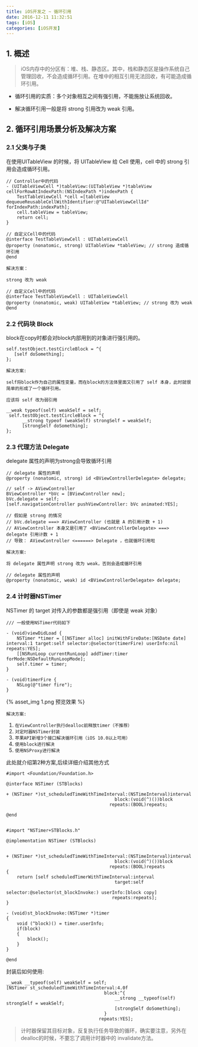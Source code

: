 ```yaml
---
title: iOS开发之 ~ 循环引用
date: 2016-12-11 11:32:51
tags: [iOS]
categories: [iOS开发]
---
```




## 1. 概述

> iOS内存中的分区有：堆、栈、静态区。其中，栈和静态区是操作系统自己管理回收，不会造成循环引用。在堆中的相互引用无法回收，有可能造成循环引用。



- 循环引用的实质：多个对象相互之间有强引用，不能施放让系统回收。

- 解决循环引用一般是将 strong 引用改为 weak 引用。



## 2. 循环引用场景分析及解决方案



### 2.1 父类与子类

在使用UITableView 的时候，将 UITableView 给 Cell 使用，cell 中的 strong 引用会造成循环引用。

```objc
// Controller中的代码
- (UITableViewCell *)tableView:(UITableView *)tableView cellForRowAtIndexPath:(NSIndexPath *)indexPath {
    TestTableViewCell *cell =[tableView dequeueReusableCellWithIdentifier:@"UITableViewCellId" forIndexPath:indexPath];
    cell.tableView = tableView;
    return cell;
}

// 自定义Cell中的代码
@interface TestTableViewCell : UITableViewCell
@property (nonatomic, strong) UITableView *tableView; // strong 造成循环引用
@end
```

`解决方案：`

`strong 改为 weak`

```objc
// 自定义Cell中的代码
@interface TestTableViewCell : UITableViewCell
@property (nonatomic, weak) UITableView *tableView; // strong 改为 weak
@end
```



### 2.2 代码块 Block

block在copy时都会对block内部用到的对象进行强引用的。

```objc
self.testObject.testCircleBlock = ^{
   [self doSomething];
};
```

`解决方案:`

`self将block作为自己的属性变量，而在block的方法体里面又引用了 self 本身，此时就很简单的形成了一个循环引用。`

`应该将 self 改为弱引用`

```objc
__weak typeof(self) weakSelf = self;
 self.testObject.testCircleBlock = ^{
      __strong typeof (weakSelf) strongSelf = weakSelf;
      [strongSelf doSomething];
};
```

### 2.3 代理方法 Delegate

delegate 属性的声明为strong会导致循环引用

```objc
// delegate 属性的声明
@property (nonatomic, strong) id <BViewControllerDelegate> delegate;

// self -> AViewController
BViewController *bVc = [BViewController new];
bVc.delegate = self; 
[self.navigationController pushViewController: bVc animated:YES];

// 假如是 strong 的情况
// bVc.delegate ===> AViewController (也就是 A 的引用计数 + 1)
// AViewController 本身又是引用了 <BViewControllerDelegate> ===> delegate 引用计数 + 1
// 导致： AViewController <======> Delegate ，也就循环引用啦

```

`解决方案:`

`将 delegate 属性声明 strong 改为 weak，否则会造成循环引用`

```objc
// delegate 属性的声明
@property (nonatomic, weak) id <BViewControllerDelegate> delegate;
```



### 2.4 计时器NSTimer

NSTimer 的 target 对传入的参数都是强引用（即使是 weak 对象）

```objc
/// 一般使用NSTimer代码如下

- (void)viewDidLoad {
    NSTimer *timer = [[NSTimer alloc] initWithFireDate:[NSDate date] interval:1 target:self selector:@selector(timerFire) userInfo:nil repeats:YES];
    [[NSRunLoop currentRunLoop] addTimer:timer forMode:NSDefaultRunLoopMode];
    self.timer = timer;
}
 
- (void)timerFire {
    NSLog(@"timer fire");
}
```

{% asset_img 1.png 预览效果 %}

`解决方案:` 

1. `在ViewController执行dealloc前释放timer（不推荐）`
2. `对定时器NSTimer封装`
3. `苹果API新增3个接口解决循环引用（iOS 10.0以上可用）`
4. `使用block进行解决`
5. `使用NSProxy进行解决`

此处就介绍第2种方案,后续详细介绍其他方式

```objc
#import <Foundation/Foundation.h>

@interface NSTimer (STBlocks)

+ (NSTimer *)st_scheduledTimeWithTimeInterval:(NSTimeInterval)interval
                                         block:(void(^)())block
                                       repeats:(BOOL)repeats;

@end


#import "NSTimer+STBlocks.h"

@implementation NSTimer (STBlocks)


+ (NSTimer *)st_scheduledTimeWithTimeInterval:(NSTimeInterval)interval
                                         block:(void(^)())block
                                       repeats:(BOOL)repeats
{
    return [self scheduledTimerWithTimeInterval:interval
                                         target:self
                                       selector:@selector(st_blockInvoke:) userInfo:[block copy]
                                        repeats:repeats];
}

- (void)st_blockInvoke:(NSTimer *)timer
{
    void (^block)() = timer.userInfo;
    if(block)
    {
        block();
    }
}

@end
```

封装后如何使用:

```objc
__weak __typeof(self) weakSelf = self;
[NSTimer st_scheduledTimeWithTimeInterval:4.0f
                                     block:^{
                                         __strong __typeof(self) strongSelf = weakSelf;
                                         [strongSelf doSomething];
                                     }
                                   repeats:YES];
```

> 计时器保留其目标对象，反复执行任务导致的循环，确实要注意，另外在dealloc的时候，不要忘了调用计时器中的 invalidate方法。